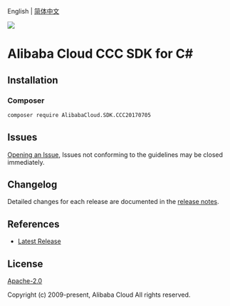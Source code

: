 English | [简体中文](README-CN.md)

![](https://aliyunsdk-pages.alicdn.com/icons/AlibabaCloud.svg)

# Alibaba Cloud CCC SDK for C#

## Installation

### Composer

```bash
composer require AlibabaCloud.SDK.CCC20170705
```

## Issues

[Opening an Issue](https://github.com/aliyun/alibabacloud-csharp-sdk/issues/new), Issues not conforming to the guidelines may be closed immediately.

## Changelog

Detailed changes for each release are documented in the [release notes](./ChangeLog.md).

## References

* [Latest Release](https://github.com/aliyun/alibabacloud-csharp-sdk/)

## License

[Apache-2.0](http://www.apache.org/licenses/LICENSE-2.0)

Copyright (c) 2009-present, Alibaba Cloud All rights reserved.
